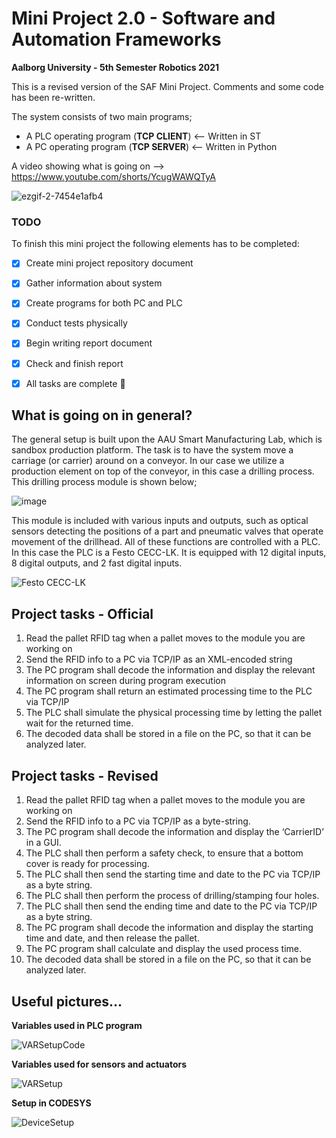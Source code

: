 # Mini Project 2.0 - Software and Automation Frameworks

**Aalborg University - 5th Semester Robotics 2021**

This is a revised version of the SAF Mini Project. Comments and some code has been re-written.

The system consists of two main programs;
- A PLC operating program (**TCP CLIENT**) <-- Written in ST
- A PC operating program (**TCP SERVER**) <-- Written in Python

A video showing what is going on --> https://www.youtube.com/shorts/YcugWAWQTyA

![ezgif-2-7454e1afb4](https://user-images.githubusercontent.com/72069575/147881400-cdd35e56-2063-4b6f-92cc-17aff5f12d2c.gif)

### TODO

To finish this mini project the following elements has to be completed:

- [x] Create mini project repository document
- [x] Gather information about system
- [x] Create programs for both PC and PLC
- [x] Conduct tests physically
- [x] Begin writing report document
- [x] Check and finish report

- [x] All tasks are complete :tada:

## What is going on in general?

The general setup is built upon the AAU Smart Manufacturing Lab, which is sandbox production platform. The task is to have the system move a carriage (or carrier) around on a conveyor. In our case we utilize a production element on top of the conveyor, in this case a drilling process. This drilling process module is shown below;

![image](https://user-images.githubusercontent.com/72069575/147492326-054b4788-44b5-4f3d-a840-c687017fe23d.png)

This module is included with various inputs and outputs, such as optical sensors detecting the positions of a part and pneumatic valves that operate movement of the drillhead. All of these functions are controlled with a PLC. In this case the PLC is a Festo CECC-LK. It is equipped with 12 digital inputs, 8 digital outputs, and 2 fast digital inputs.

![Festo CECC-LK](https://user-images.githubusercontent.com/72069575/147491957-62b63138-e6fc-47c2-83e5-5711a5f14aab.png)

## Project tasks - Official

1. Read the pallet RFID tag when a pallet moves to the module you are working on
2. Send the RFID info to a PC via TCP/IP as an XML-encoded string
3. The PC program shall decode the information and display the relevant information on screen during program execution
4. The PC program shall return an estimated processing time to the PLC via TCP/IP
6. The PLC shall simulate the physical processing time by letting the pallet wait for the returned time.
7. The decoded data shall be stored in a file on the PC, so that it can be analyzed later.

## Project tasks - Revised
1. Read the pallet RFID tag when a pallet moves to the module you are working on
2. Send the RFID info to a PC via TCP/IP as a byte-string. 
3. The PC program shall decode the information and display the ‘CarrierID’ in a GUI. 
4. The PLC shall then perform a safety check, to ensure that a bottom cover is ready for processing.
5. The PLC shall then send the starting time and date to the PC via TCP/IP as a byte string.
6. The PLC shall then perform the process of drilling/stamping four holes.
7. The PLC shall then send the ending time and date to the PC via TCP/IP as a byte string.
8. The PC program shall decode the information and display the starting time and date, and then release the pallet.
9. The PC program shall calculate and display the used process time.
10. The decoded data shall be stored in a file on the PC, so that it can be analyzed later.

## Useful pictures...

**Variables used in PLC program**

![VARSetupCode](https://user-images.githubusercontent.com/72069575/147881694-e9d841e8-7929-4d88-8fb0-98a0b64cc1c8.PNG)

**Variables used for sensors and actuators**

![VARSetup](https://user-images.githubusercontent.com/72069575/147881751-94eb8628-d979-4add-a781-10a65ab4ad36.PNG)

**Setup in CODESYS**

![DeviceSetup](https://user-images.githubusercontent.com/72069575/147881772-3d5f8c20-f7b1-415a-859e-f15bf6441658.PNG)


